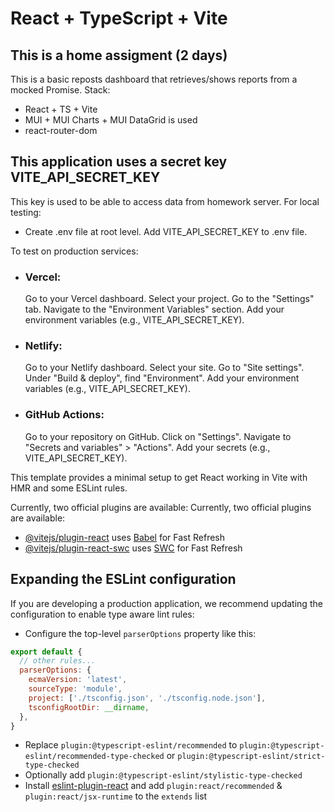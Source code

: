 # React + TypeScript + Vite

## This is a home assigment (2 days)
This is a basic reposts dashboard that retrieves/shows reports from a mocked Promise. Stack:
- React + TS + Vite
- MUI + MUI Charts + MUI DataGrid is used
- react-router-dom

## This application uses a secret key VITE_API_SECRET_KEY
This key is used to be able to access data from homework server.
For local testing:
- Create .env file at root level. Add VITE_API_SECRET_KEY to .env file.

To test on production services:
- ### Vercel:
    Go to your Vercel dashboard.
    Select your project.
    Go to the "Settings" tab.
    Navigate to the "Environment Variables" section.
    Add your environment variables (e.g., VITE_API_SECRET_KEY).


- ### Netlify:
    Go to your Netlify dashboard.
    Select your site.
    Go to "Site settings".
    Under "Build & deploy", find "Environment".
    Add your environment variables (e.g., VITE_API_SECRET_KEY).


- ### GitHub Actions:
    Go to your repository on GitHub.
    Click on "Settings".
    Navigate to "Secrets and variables" > "Actions".
    Add your secrets (e.g., VITE_API_SECRET_KEY).
    

This template provides a minimal setup to get React working in Vite with HMR and some ESLint rules.

Currently, two official plugins are available:
Currently, two official plugins are available:

- [@vitejs/plugin-react](https://github.com/vitejs/vite-plugin-react/blob/main/packages/plugin-react/README.md) uses [Babel](https://babeljs.io/) for Fast Refresh
- [@vitejs/plugin-react-swc](https://github.com/vitejs/vite-plugin-react-swc) uses [SWC](https://swc.rs/) for Fast Refresh

## Expanding the ESLint configuration

If you are developing a production application, we recommend updating the configuration to enable type aware lint rules:

- Configure the top-level `parserOptions` property like this:

```js
export default {
  // other rules...
  parserOptions: {
    ecmaVersion: 'latest',
    sourceType: 'module',
    project: ['./tsconfig.json', './tsconfig.node.json'],
    tsconfigRootDir: __dirname,
  },
}
```

- Replace `plugin:@typescript-eslint/recommended` to `plugin:@typescript-eslint/recommended-type-checked` or `plugin:@typescript-eslint/strict-type-checked`
- Optionally add `plugin:@typescript-eslint/stylistic-type-checked`
- Install [eslint-plugin-react](https://github.com/jsx-eslint/eslint-plugin-react) and add `plugin:react/recommended` & `plugin:react/jsx-runtime` to the `extends` list
